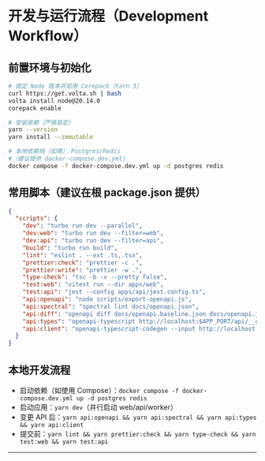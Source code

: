 # 开发与运行流程（Development Workflow）

## 前置环境与初始化
```bash
# 固定 Node 版本并启用 Corepack（Yarn 3）
curl https://get.volta.sh | bash
volta install node@20.14.0
corepack enable

# 安装依赖（严格锁定）
yarn --version
yarn install --immutable

# 本地依赖栈（如需）：Postgres/Redis
#（建议提供 docker-compose.dev.yml）
docker compose -f docker-compose.dev.yml up -d postgres redis
```

## 常用脚本（建议在根 package.json 提供）
```json
{
  "scripts": {
    "dev": "turbo run dev --parallel",
    "dev:web": "turbo run dev --filter=web",
    "dev:api": "turbo run dev --filter=api",
    "build": "turbo run build",
    "lint": "eslint . --ext .ts,.tsx",
    "prettier:check": "prettier -c .",
    "prettier:write": "prettier -w .",
    "type-check": "tsc -b -v --pretty false",
    "test:web": "vitest run --dir apps/web",
    "test:api": "jest --config apps/api/jest.config.ts",
    "api:openapi": "node scripts/export-openapi.js",
    "api:spectral": "spectral lint docs/openapi.json",
    "api:diff": "openapi diff docs/openapi.baseline.json docs/openapi.json || true",
    "api:types": "openapi-typescript http://localhost:$APP_PORT/api/__openapi.json -o packages/api-types/src/index.ts",
    "api:client": "openapi-typescript-codegen --input http://localhost:$APP_PORT/api/__openapi.json --output packages/api-client --client axios --useOptions"
  }
}
```

## 本地开发流程
- 启动依赖（如使用 Compose）：`docker compose -f docker-compose.dev.yml up -d postgres redis`
- 启动应用：`yarn dev`（并行启动 web/api/worker）
- 变更 API 后：`yarn api:openapi && yarn api:spectral && yarn api:types && yarn api:client`
- 提交前：`yarn lint && yarn prettier:check && yarn type-check && yarn test:web && yarn test:api`

---
